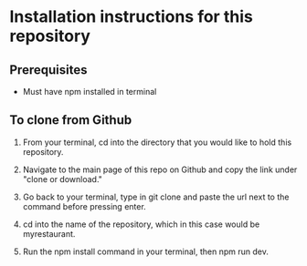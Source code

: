 # Installation instructions for this repository

## Prerequisites

* Must have npm installed in terminal


## To clone from Github

1. From your terminal, cd into the directory that you would like to hold this repository.

2. Navigate to the main page of this repo on Github and copy the link under "clone or download."

3. Go back to your terminal, type in git clone and paste the url next to the command before pressing enter.

4. cd into the name of the repository, which in this case would be myrestaurant.

5. Run the npm install command in your terminal, then npm run dev.
